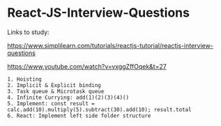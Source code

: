 # React-JS-Interview-Questions


Links to study:

https://www.simplilearn.com/tutorials/reactjs-tutorial/reactjs-interview-questions

https://www.youtube.com/watch?v=vxggZffOqek&t=27


```
1. Hoisting
2. Implicit & Explicit binding
3. Task queue & Microtask queue
4. Infinite Currying: add(1)(2)(3)(4)()
5. Implement: const result = calc.add(10).multiply(5).subtract(30).add(10); result.total
6. React: Implement left side folder structure
```
